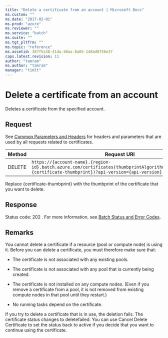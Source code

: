 ```yaml
---
title: "Delete a certificate from an account | Microsoft Docs"
ms.custom: ""
ms.date: "2017-02-01"
ms.prod: "azure"
ms.reviewer: ""
ms.service: "batch"
ms.suite: ""
ms.tgt_pltfrm: ""
ms.topic: "reference"
ms.assetid: 387f5a38-41da-40aa-8a05-148bd0756e37
caps.latest.revision: 11
author: "tamram"
ms.author: "tamram"
manager: "timlt"
---
```

# Delete a certificate from an account
  Deletes a certificate from the specified account.  
  
##  <a name="bk_lifetime"></a> Request  
 See [Common Parameters and Headers](../batchservice/common-parameters-and-headers.md) for headers and parameters that are used by all requests related to certificates.  
  
|Method|Request URI|  
|------------|-----------------|  
|DELETE|`https://{account-name}.{region-id}.batch.azure.com/certificates(thumbprintAlgorithm=sha1,thumbprint={certificate-thumbprint})?api-version={api-version}`|  
  
 Replace {certificate-thumbprint} with the thumbprint of the certificate that you want to delete.  
  
## Response  
 Status code: 202 . For more information, see [Batch Status and Error Codes](../batchservice/batch-status-and-error-codes.md).  
  
## Remarks  
 You cannot delete a certificate if a resource (pool or compute node) is using it.  Before you can delete a certificate, you must therefore make sure that:  
  
-   The certificate is not associated with any existing pools.  
  
-   The certificate is not associated with any pool that is currently being created.  
  
-   The certificate is not installed on any compute nodes.  (Even if you remove a certificate from a pool, it is not removed from existing compute nodes in that pool until they restart.)  
  
-   No running tasks depend on the certificate.  
  
 If you try to delete a certificate that is in use, the deletion fails.  The certificate status changes to deletefailed. You can use Cancel Delete Certificate to set the status back to active if you decide that you want to continue using the certificate.  
  
  